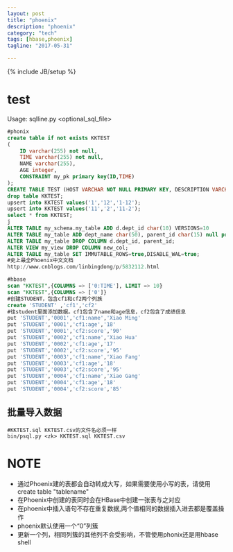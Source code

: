 ```yaml
---
layout: post
title: "phoenix"
description: "phoenix"
category: "tech"
tags: [hbase,phoenix]
tagline: "2017-05-31"

---
```

{% include JB/setup %}

# test

Usage: sqlline.py <zookeeper> <optional_sql_file>

```sql
#phonix
create table if not exists KKTEST
(
    ID varchar(255) not null,
    TIME varchar(255) not null,
    NAME varchar(255),
    AGE integer,
    CONSTRAINT my_pk primary key(ID,TIME)
);
CREATE TABLE TEST (HOST VARCHAR NOT NULL PRIMARY KEY, DESCRIPTION VARCHAR) COMPRESSION='Snappy';
drop table KKTEST;
upsert into KKTEST values('1','12','1-12');
upsert into KKTEST values('11','2','11-2');
select * from KKTEST;
j
ALTER TABLE my_schema.my_table ADD d.dept_id char(10) VERSIONS=10
ALTER TABLE my_table ADD dept_name char(50), parent_id char(15) null primary key
ALTER TABLE my_table DROP COLUMN d.dept_id, parent_id;
ALTER VIEW my_view DROP COLUMN new_col;
ALTER TABLE my_table SET IMMUTABLE_ROWS=true,DISABLE_WAL=true;
#史上最全Phoenix中文文档
http://www.cnblogs.com/linbingdong/p/5832112.html

#hbase
scan "KKTEST",{COLUMNS => ['0:TIME'], LIMIT => 10}
scan "KKTEST",{COLUMNS => ['0']}
#创建STUDENT，包含cf1和cf2两个列族
create 'STUDENT' ,'cf1','cf2'
#往student里面添加数据。cf1包含了name和age信息，cf2包含了成绩信息
put 'STUDENT','0001','cf1:name','Xiao Ming'
put 'STUDENT','0001','cf1:age','18'
put 'STUDENT','0001','cf2:score','90'
put 'STUDENT','0002','cf1:name','Xiao Hua'
put 'STUDENT','0002','cf1:age','17'
put 'STUDENT','0002','cf2:score','95'
put 'STUDENT','0003','cf1:name','Xiao Fang'
put 'STUDENT','0003','cf1:age','18'
put 'STUDENT','0003','cf2:score','95'
put 'STUDENT','0004','cf1:name','Xiao Gang'
put 'STUDENT','0004','cf1:age','18'
put 'STUDENT','0004','cf2:score','85'
```

## 批量导入数据

```
#KKTEST.sql KKTEST.csv的文件名必须一样
bin/psql.py <zk> KKTEST.sql KKTEST.csv
```

# NOTE
- 通过Phoenix建的表都会自动转成大写，如果需要使用小写的表，请使用create table "tablename"
- 在Phoenix中创建的表同时会在HBase中创建一张表与之对应
- 在phoenix中插入语句不存在重复数据,两个值相同的数据插入进去都是覆盖操作
- phoenix默认使用一个“0”列簇
- 更新一个列，相同列簇的其他列不会受影响，不管使用phonix还是用hbase shell

